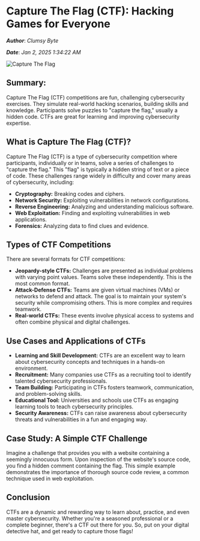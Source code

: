 # Capture The Flag (CTF): Hacking Games for Everyone

***Author***: *Clumsy Byte*

***Date***: *Jan 2, 2025 1:34:22 AM*

![Capture The Flag](https://certify.cybervista.net/wp-content/uploads/2020/05/BLOG_Capture-the-Flag.png)

## Summary:

Capture The Flag (CTF) competitions are fun, challenging cybersecurity exercises.  They simulate real-world hacking scenarios, building skills and knowledge.  Participants solve puzzles to "capture the flag," usually a hidden code.  CTFs are great for learning and improving cybersecurity expertise.


## What is Capture The Flag (CTF)?

Capture The Flag (CTF) is a type of cybersecurity competition where participants, individually or in teams, solve a series of challenges to "capture the flag."  This "flag" is typically a hidden string of text or a piece of code.  These challenges range widely in difficulty and cover many areas of cybersecurity, including:

* **Cryptography:** Breaking codes and ciphers.
* **Network Security:** Exploiting vulnerabilities in network configurations.
* **Reverse Engineering:** Analyzing and understanding malicious software.
* **Web Exploitation:** Finding and exploiting vulnerabilities in web applications.
* **Forensics:** Analyzing data to find clues and evidence.

## Types of CTF Competitions

There are several formats for CTF competitions:

* **Jeopardy-style CTFs:**  Challenges are presented as individual problems with varying point values.  Teams solve these independently. This is the most common format.
* **Attack-Defense CTFs:** Teams are given virtual machines (VMs) or networks to defend and attack.  The goal is to maintain your system's security while compromising others. This is more complex and requires teamwork.
* **Real-world CTFs:** These events involve physical access to systems and often combine physical and digital challenges.


## Use Cases and Applications of CTFs

* **Learning and Skill Development:** CTFs are an excellent way to learn about cybersecurity concepts and techniques in a hands-on environment.
* **Recruitment:** Many companies use CTFs as a recruiting tool to identify talented cybersecurity professionals.
* **Team Building:**  Participating in CTFs fosters teamwork, communication, and problem-solving skills.
* **Educational Tool:** Universities and schools use CTFs as engaging learning tools to teach cybersecurity principles.
* **Security Awareness:** CTFs can raise awareness about cybersecurity threats and vulnerabilities in a fun and engaging way.


## Case Study: A Simple CTF Challenge

Imagine a challenge that provides you with a website containing a seemingly innocuous form.  Upon inspection of the website's source code, you find a hidden comment containing the flag.  This simple example demonstrates the importance of thorough source code review, a common technique used in web exploitation.


## Conclusion

CTFs are a dynamic and rewarding way to learn about, practice, and even master cybersecurity. Whether you're a seasoned professional or a complete beginner, there's a CTF out there for you.  So, put on your digital detective hat, and get ready to capture those flags!